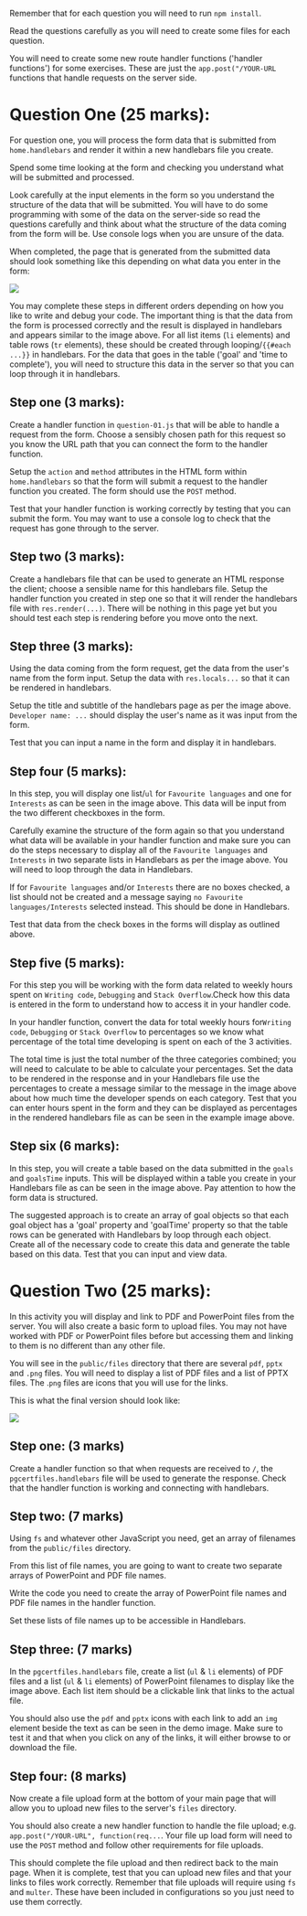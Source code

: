 Remember that for each question you will need to run `npm install`. 

Read the questions carefully as you will need to create some files for each question. 

You will need to create some new route handler functions ('handler functions') for some exercises. These are just the `app.post("/YOUR-URL` functions that handle requests on the server side.

Question One (25 marks):
==============

For question one, you will process the form data that is submitted from `home.handlebars` and render it within a new handlebars file you create.

Spend some time looking at the form and checking you understand what will be submitted and processed.

Look carefully at the input elements in the form so you understand the structure of the data that will be submitted. You will have to do some programming with some of the data on the server-side so read the questions carefully and think about what the structure of the data coming from the form will be. Use console logs when you are unsure of the data.

When completed, the page that is generated from the submitted data should look something like this depending on what data you enter in the form:

![](./spec/processedForm.PNG)

You may complete these steps in different orders depending on how you like to write and debug your code. The important thing is that the data from the form is processed correctly and the result is displayed in handlebars and appears similar to the image above. For all list items (`li` elements) and table rows (`tr` elements), these should be created through looping/`{{#each ...}}` in handlebars. For the data that goes in the table ('goal' and 'time to complete'), you will need to structure this data in the server so that you can loop through it in handlebars. 

Step one (3 marks):
-----------
Create a handler function in `question-01.js` that will be able to handle a request from the form. Choose a sensibly chosen path for this request so you know the URL path that you can connect the form to the handler function. 

Setup the `action` and `method` attributes in the HTML form within `home.handlebars` so that the form will submit a request to the handler function you created. The form should use the `POST` method.

Test that your handler function is working correctly by testing that you can submit the form. You may want to use a console log to check that the request has gone through to the server.

Step two (3 marks):
-----------
Create a handlebars file that can be used to generate an HTML response the client; choose a sensible name for this handlebars file. Setup the handler function you created in step one so that it will render the handlebars file with `res.render(...)`. There will be nothing in this page yet but you should test each step is rendering before you move onto the next.

Step three (3 marks):
---------------

Using the data coming from the form request, get the data from the user's name from the form input. Setup the data with `res.locals...` so that it can be rendered in handlebars. 

Setup the title and subtitle of the handlebars page as per the image above. `Developer name: ...` should display the user's name as it was input from the form.

Test that you can input a name in the form and display it in handlebars.

Step four (5 marks):
---------------

In this step, you will display one list/`ul` for `Favourite languages` and one for `Interests` as can be seen in the image above. This data will be input from the two different checkboxes in the form.

Carefully examine the structure of the form again so that you understand what data will be available in your handler function and make sure you can do the steps necessary to display all of the `Favourite languages` and `Interests` in two separate lists in Handlebars as per the image above. You will need to loop through the data in Handlebars.

If for `Favourite languages` and/or `Interests` there are no boxes checked, a list should not be created and a message saying `no Favourite languages/Interests` selected instead. This should be done in Handlebars. 

Test that data from the check boxes in the forms will display as outlined above.

Step five (5 marks):
----------------
For this step you will be working with the form data related to weekly hours spent on `Writing code`, `Debugging` and `Stack Overflow`.Check how this data is entered in the form to understand how to access it in your handler code.

In your handler function, convert the data for total weekly hours for`Writing code`, `Debugging` or `Stack Overflow` to percentages so we know what percentage of the total time developing is spent on each of the 3 activities. 

 The total time is just the total number of the three categories combined; you will need to calculate to be able to calculate your percentages. Set the data to be rendered in the response and in your Handlebars file use the percentages to create a message similar to the message in the image above about how much time the developer spends on each category. Test that you can enter hours spent in the form and they can be displayed as percentages in the rendered handlebars file as can be seen in the example image above.

Step six (6 marks):
----------

In this step, you will create a table based on the data submitted in the `goals` and `goalsTime` inputs. This will be displayed within a table you create in your Handlebars file as can be seen in the image above. Pay attention to how the form data is structured. 

The suggested approach is to create an array of goal objects so that each goal object has a 'goal' property and 'goalTime' property so that the table rows can be generated with Handlebars by loop through each object. Create all of the necessary code to create this data and generate the table based on this data. Test that you can input and view data.

Question Two (25 marks):
==============

In this activity you will display and link to PDF and PowerPoint files from the server. You will also create a basic form to upload files. You may not have worked with PDF or PowerPoint files before but accessing them and linking to them is no different than any other file.

You will see in the `public/files` directory that there are several `pdf`, `pptx` and `.png` files. You will need to display a list of PDF files and a list of PPTX files. The .`png` files are icons that you will use for the links. 

This is what the final version should look like:

![](./spec/filesActivity.PNG)

Step one: (3 marks)
----------

Create a handler function so that when requests are received to `/`, the `pgcertfiles.handlebars` file will be used to generate the response. Check that the handler function is working and connecting with handlebars.

Step two: (7 marks)
-----------

Using `fs` and whatever other JavaScript you need, get an array of filenames from the `public/files` directory. 

From this list of file names, you are going to want to create two separate arrays of PowerPoint and PDF file names.

Write the code you need to create the array of PowerPoint file names and PDF file names in the handler function. 

Set these lists of file names up to be accessible in Handlebars.

Step three: (7 marks)
-------------

In the `pgcertfiles.handlebars` file, create a list (`ul` & `li` elements) of PDF files and a list (`ul` & `li` elements) of PowerPoint filenames to display like the image above. Each list item should be a clickable link that links to the actual file. 

You should also use the `pdf` and `pptx` icons with each link to add an `img` element beside the text as can be seen in the demo image. Make sure to test it and that when you click on any of the links, it will either browse to or download the file. 

Step four: (8 marks)
---------------

Now create a file upload form at the bottom of your main page that will allow you to upload new files to the server's `files` directory. 

You should also create a new handler function to handle the file upload; e.g. `app.post("/YOUR-URL", function(req...`. Your file up load form will need to use the `POST` method and follow other requirements for file uploads.

This should complete the file upload and then redirect back to the main page. When it is complete, test that you can upload new files and that your links to files work correctly. Remember that file uploads will require using `fs` and `multer`. These have been included in configurations so you just need to use them correctly.



